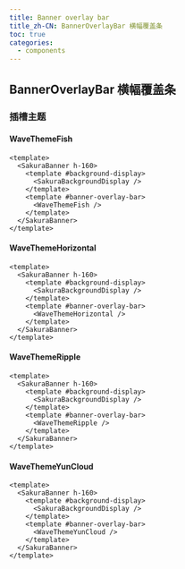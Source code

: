 ```yaml
---
title: Banner overlay bar
title_zh-CN: BannerOverlayBar 横幅覆盖条
toc: true
categories:
  - components
---
```


## BannerOverlayBar 横幅覆盖条

### 插槽主题

#### WaveThemeFish

```vue
<template>
  <SakuraBanner h-160>
    <template #background-display>
      <SakuraBackgroundDisplay />
    </template>
    <template #banner-overlay-bar>
      <WaveThemeFish />
    </template>
  </SakuraBanner>
</template>
```

<SakuraBanner h-160>
  <template #background-display>
    <SakuraBackgroundDisplay />
  </template>
  <template #banner-overlay-bar>
      <WaveThemeFish />
  </template>
</SakuraBanner>

#### WaveThemeHorizontal

```vue
<template>
  <SakuraBanner h-160>
    <template #background-display>
      <SakuraBackgroundDisplay />
    </template>
    <template #banner-overlay-bar>
      <WaveThemeHorizontal />
    </template>
  </SakuraBanner>
</template>
```

<SakuraBanner h-160>
  <template #background-display>
    <SakuraBackgroundDisplay />
  </template>
  <template #banner-overlay-bar>
      <WaveThemeHorizontal />
  </template>
</SakuraBanner>

#### WaveThemeRipple

```vue
<template>
  <SakuraBanner h-160>
    <template #background-display>
      <SakuraBackgroundDisplay />
    </template>
    <template #banner-overlay-bar>
      <WaveThemeRipple />
    </template>
  </SakuraBanner>
</template>
```

<SakuraBanner h-160>
  <template #background-display>
    <SakuraBackgroundDisplay />
  </template>
  <template #banner-overlay-bar>
      <WaveThemeRipple />
  </template>
</SakuraBanner>

#### WaveThemeYunCloud

```vue
<template>
  <SakuraBanner h-160>
    <template #background-display>
      <SakuraBackgroundDisplay />
    </template>
    <template #banner-overlay-bar>
      <WaveThemeYunCloud />
    </template>
  </SakuraBanner>
</template>
```

<SakuraBanner h-160>
  <template #background-display>
    <SakuraBackgroundDisplay />
  </template>
  <template #banner-overlay-bar>
      <WaveThemeYunCloud />
  </template>
</SakuraBanner>
